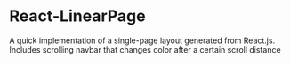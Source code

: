 # React-LinearPage
A quick implementation of a single-page layout generated from React.js. Includes scrolling navbar that changes color after a certain scroll distance
